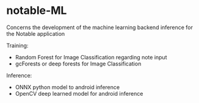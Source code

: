 # notable-ML
Concerns the development of the machine learning backend inference for the Notable application

Training:

* Random Forest for Image Classification regarding note input
* gcForests or deep forests for Image Classification

Inference:

* ONNX python model to android inference 
* OpenCV deep learned model for android inference
